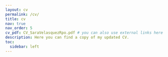 ```yaml
---
layout: cv
permalink: /cv/
title: cv
nav: true
nav_order: 5
cv_pdf: CV_SaraVelasquezRpo.pdf # you can also use external links here
description: Here you can find a copy of my updated CV. 
toc:
  sidebar: left
---
```

